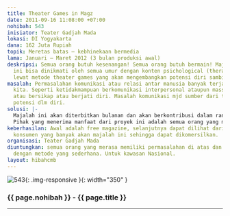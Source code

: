 ```yaml
---
title: Theater Games in Magz
date: 2011-09-16 11:08:00 +07:00
nohibah: 543
inisiator: Teater Gadjah Mada
lokasi: DI Yogyakarta
dana: 162 Juta Rupiah
topik: Meretas batas – kebhinekaan bermedia
lama: Januari – Maret 2012 (3 bulan produksi awal)
deskripsi: Semua orang butuh kesenangan! Semua orang butuh bermain! Majalah populer
  ini bisa dinikmati oleh semua umur dengan konten psichological (therapeutik communication)
  lewat metode theater games yang akan mengembangkan potensi diri sambil bersenang-senang.
masalah: Permasalahan komunikasi atau relasi antar manusia banyak terjadi di sekeliling
  kita. Seperti ketidakmampuan berkomunikasi interpersonal ataupun massa, bernegosiasi,
  atau bersikap atau berjati diri. Masalah komunikasi mjd sumber dari tidak berkembangnya
  potensi dlm diri.
solusi: |-
  Majalah ini akan diterbitkan bulanan dan akan berkontribusi dalam ranah praktis untuk mengatasi masalah di atas. Teater games menyuguhkan metode yang mudah dilakukan semua orang, kapan pun, dan dimana saja, dgn pendekatan psikologi.
  Pihak yang menerima manfaat dari proyek ini adalah semua orang yang merasa memiliki permasalahan di atas dan ingin memperbaiki dengan metode yang sederhana. Untuk kawasan Nasional.
keberhasilan: Awal adalah free magazine, selanjutnya dapat dilihat dari permintaan
  konsumen yang banyak akan majalah ini sehingga dapat dikomersilkan.
organisasi: Teater Gadjah Mada
diuntungkan: semua orang yang merasa memiliki permasalahan di atas dan ingin memperbaiki
  dengan metode yang sederhana. Untuk kawasan Nasional.
layout: hibahcmb
---
```


![543](/static/img/hibahcmb/543.png){: .img-responsive }{: width="350" }

### {{ page.nohibah }} - {{ page.title }}

---
